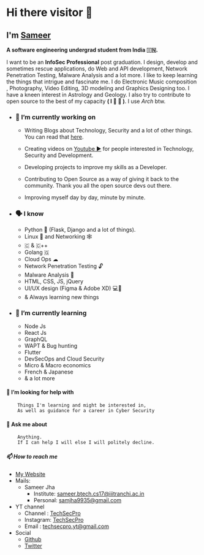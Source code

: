 # Hi there visitor 👋

## I'm [Sameer](https://sameer-jha.github.io/)

**A software engineering undergrad student from India 🇮🇳.**

I want to be an **InfoSec Professional** post graduation. I design, develop and sometimes rescue applications, do Web and API development, Network Penetration Testing, Malware Analysis and a lot more. I like to keep learning the things that intrigue and fascinate me. I do Electronic Music composition , Photography, Video Editing, 3D modeling and Graphics Designing too. I have a kneen interest in Astrology and Geology. I also try to contribute to open source to the best of my capacity **( I 💛 🐧 )**. I use *Arch* btw.

- ### 🔭 I’m currently working on
  
  - Writing Blogs about Technology, Security and a lot of other things. You can read that [here](https://sameer-jha.github.io/blogs/).
  
  - Creating videos on [Youtube ▶](https://www.youtube.com/channel/UC2pUy7a1CP_WNCffnxyfIxw) for people interested in Technology, Security and Development.
  
  - Developing projects to improve my skills as a Developer.
  
  - Contributing to Open Source as a way of giving it back to the community. Thank you all the open source devs out there.
  
  - Improving myself day by day, minute by minute.

- ### 🗣 I know
  
  - Python 🐍 (Flask, Django and a lot of things).
  - Linux 🐧 and Networking 🕸
  - 🇨 & 🇨++
  - Golang 🇬
  - Cloud Ops ☁
  - Network Penetration Testing 🔓
  - Malware Analysis 🐛
  - HTML, CSS, JS, jQuery
  - UI/UX design (Figma & Adobe XD) 💻📱
  - & Always learning new things

- ### 🌱 I’m currently learning
  
  - Node Js
  - React Js
  - GraphQL
  - WAPT & Bug hunting
  - Flutter
  - DevSecOps and Cloud Security
  - Micro & Macro economics
  - French & Japanese
  - & a lot more

#### 🤔 I’m looking for help with
  
        Things I'm learning and might be interested in, 
        As well as guidance for a career in Cyber Security

#### 💬 Ask me about

        Anything. 
        If I can help I will else I will politely decline.

##### 📫 How to reach me

- [My Website](https://sameer-jha.github.io/)
- Mails:
  - Sameer Jha
    - Institute: sameer.btech.cs17@iiitranchi.ac.in
    - Personal: samjha9935@gmail.com
- YT channel
  - Channel : [TechSecPro](https://www.youtube.com/channel/UC2pUy7a1CP_WNCffnxyfIxw)
  - Instagram: [TechSecPro]()
  - Email : techsecpro.yt@gmail.com
- Social
  - [Github](https://github.com/Sameer-Jha)
  - [Twitter](https://twitter.com/samjha9935)
